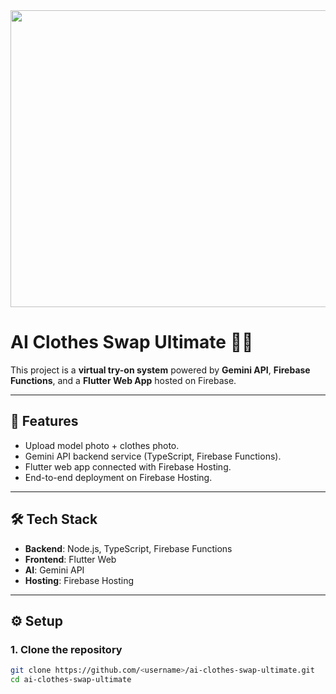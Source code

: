<div align="center">
<img width="1200" height="475" alt="GHBanner" src="https://github.com/user-attachments/assets/0aa67016-6eaf-458a-adb2-6e31a0763ed6" />
</div>

# AI Clothes Swap Ultimate 👕✨

This project is a **virtual try-on system** powered by **Gemini API**, **Firebase Functions**, and a **Flutter Web App** hosted on Firebase.

---

## 🚀 Features
- Upload model photo + clothes photo.
- Gemini API backend service (TypeScript, Firebase Functions).
- Flutter web app connected with Firebase Hosting.
- End-to-end deployment on Firebase Hosting.

---

## 🛠 Tech Stack
- **Backend**: Node.js, TypeScript, Firebase Functions
- **Frontend**: Flutter Web
- **AI**: Gemini API
- **Hosting**: Firebase Hosting

---

## ⚙️ Setup

### 1. Clone the repository
```bash
git clone https://github.com/<username>/ai-clothes-swap-ultimate.git
cd ai-clothes-swap-ultimate
